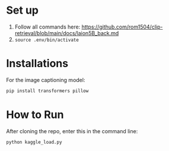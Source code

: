 # Set up
1. Follow all commands here: https://github.com/rom1504/clip-retrieval/blob/main/docs/laion5B_back.md
2. `source .env/bin/activate`

# Installations

For the image captioning model:

```bash
pip install transformers pillow
```

# How to Run
After cloning the repo, enter this in the command line: 

```bash
python kaggle_load.py
```
